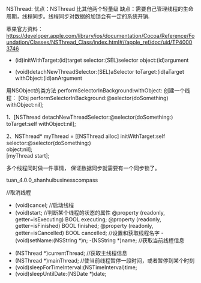 NSThread: 
优点：NSThread 比其他两个轻量级
缺点：需要自己管理线程的生命周期，线程同步。线程同步对数据的加锁会有一定的系统开销.

苹果官方资料：https://developer.apple.com/library/ios/documentation/Cocoa/Reference/Foundation/Classes/NSThread_Class/index.html#//apple_ref/doc/uid/TP40003746



- (id)initWithTarget:(id)target selector:(SEL)selector object:(id)argument
+ (void)detachNewThreadSelector:(SEL)aSelector toTarget:(id)aTarget withObject:(id)anArgument

用NSObject的类方法  performSelectorInBackground:withObject: 创建一个线程：
[Obj performSelectorInBackground:@selector(doSomething) withObject:nil];



1、[NSThread detachNewThreadSelector:@selector(doSomething:) toTarget:self withObject:nil];  

2、NSThread* myThread = [[NSThread alloc] initWithTarget:self  
                                        selector:@selector(doSomething:)  
                                        object:nil];  
[myThread start];  


 多个线程同时做一件事情， 保证数据同步就需要有一个同步锁了。

tuan_4.0.0_shanhuibusinesscompass


//取消线程
- (void)cancel;
//启动线程
- (void)start;
//判断某个线程的状态的属性
@property (readonly, getter=isExecuting) BOOL executing;
@property (readonly, getter=isFinished) BOOL finished;
@property (readonly, getter=isCancelled) BOOL cancelled;
//设置和获取线程名字
-(void)setName:(NSString *)n;
-(NSString *)name;
//获取当前线程信息
+ (NSThread *)currentThread;
//获取主线程信息
+ (NSThread *)mainThread;
//使当前线程暂停一段时间，或者暂停到某个时刻
+ (void)sleepForTimeInterval:(NSTimeInterval)time;
+ (void)sleepUntilDate:(NSDate *)date;



